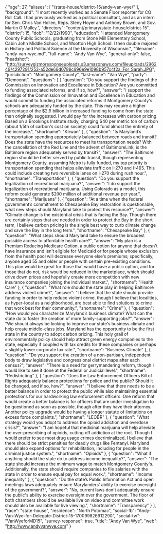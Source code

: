 {
  "age": 27,
  "aliases": [
    "/state-house/district-15/andy-van-wye/"
  ],
  "background": "I most recently worked as a Senate Floor reporter for CQ Roll Call.  I had previously worked as a political consultant, and as an intern for Sen. Chris Van Hollen, Reps. Steny Hoyer and Anthony Brown, and Gov. Martin O'Malley.",
  "directory": "content/primary/state-house/district-15",
  "district": 15,
  "dob": "12/22/1990",
  "education": "I attended Montgomery County Public Schools, graduating from Stone Mill Elementary School, Cabin John Middle School, and Wootton High School.  I then double majored in History and Political Science at the University of Wisconsin.",
  "filename": "andy-van-wye.md",
  "full-name": "Andy Van Wye",
  "general-only": false,
  "headshot": "http://surveygizmoresponseuploads.s3.amazonaws.com/fileuploads/296249/4297291/253-a52de66d0789c696e9e1098b957c4f2a_For_Sarah.JPG",
  "jurisdiction": "Montgomery County",
  "last-name": "Van Wye",
  "party": "Democrat",
  "questions": [
    {
      "question": "Do you support the findings of the Commission on Innovation and Excellence in Education? Are you committed to funding associated reforms, and if so, how?",
      "answer": "I support the findings of the Commission on Innovation and Excellence in Education and would commit to funding the associated reforms if Montgomery County's schools are adequately funded by the state.  This may require a higher percentage of the $2.9 billion in increased funding to come from the state than originally suggested.  I would pay for the increases with carbon pricing.  Based on a Brookings Institute study, charging $40 per metric ton of carbon (about 1/5th of carbon's cost on society) could fund almost the entirety of the increase.",
      "shortname": "Kirwan"
    },
    {
      "question": "Is Maryland’s transportation spending appropriately balanced between roads and transit? Does the state have the resources to meet its transportation needs? With the cancellation of the Red Line and the advent of BaltimoreLink, is the Baltimore region adequately served by transit?",
      "answer": "The Baltimore region should be better served by public transit, though representing Montgomery County, assuming Metro is fully funded, my top priority is transportation spending that helps alleviate traffic on I-270 and I-495.  This could include creating two reversible lanes on I-270 during rush hour.",
      "shortname": "Transportation"
    },
    {
      "question": "Do you support the legalization of recreational marijuana?",
      "answer": "I do support the legalization of recreational marijuana.  Using Colorado as a model, this reform could generate $200 million of additional revenue per year.",
      "shortname": "Marijuana"
    },
    {
      "question": "At a time when the federal government’s commitment to Chesapeake Bay restoration is questionable, what new steps should Maryland take to protect this resource?",
      "answer": "Climate change is the existential crisis that is facing the Bay.  Though there are certainly steps that are needed in order to protect the Bay in the short term, I believe carbon pricing is the single best way to curb climate change and save the Bay in the long term.",
      "shortname": "Chesapeake Bay"
    },
    {
      "question": "What steps should Maryland take to ensure the broadest possible access to affordable health care?",
      "answer": "My plan is a Premium Reducing Medicare Option, a public option for anyone that doesn't have insurance and isn't eligible for Medicaid or for people whose exclusion from the health pool will decrease everyone else's premiums; specifically, anyone aged 55 and older or people with certain pre-existing conditions.  This plan would be great for those that would have a public option, and for those that do not, risk would be reduced in the marketplace, which should drive down prices and hopefully create more competition with new insurance companies joining the individual market.",
      "shortname": "Health Care"
    },
    {
      "question": "What role should the state play in helping Baltimore address violent crime?",
      "answer": "I believe that the state should provide funding in order to help reduce violent crime, though I believe that localities, as hyper-local as a neighborhood, are best able to find solutions to crime that work best for their community.",
      "shortname": "Crime"
    },
    {
      "question": "How would you characterize Maryland’s business climate? What can the state do to foster the creation of more family-supporting jobs?",
      "answer": "We should always be looking to improve our state's business climate and help create middle-class jobs.  Maryland has the opportunity to be the first state in the country to adopt carbon pricing.  This holy grail of environmentally policy should help attract green energy companies to the state, especially if coupled with tax credits for these companies or perhaps a slightly lower corporate tax rate.",
      "shortname": "Business Climate"
    },
    {
      "question": "Do you support the creation of a non-partisan, independent body to draw legislative and congressional district maps after each census?",
      "answer": "There is a need for gerrymandering reform, though I would like to see it done at the Federal or Judicial level.",
      "shortname": "Redistricting"
    },
    {
      "question": "Does the Law Enforcement Officers Bill of Rights adequately balance protections for police and the public? Should it be changed, and if so, how?",
      "answer": "I believe that there needs to be a better balance in order to protect the public while also maintaining essential protections for our hardworking law enforcement officers.  One reform that would create a better balance is for officers that are under investigation to be questioned as soon as possible, though after they have their attorney.  Another policy upgrade would be having a longer statute of limitations on excess force complaints.",
      "shortname": "LEOBR"
    },
    {
      "question": "What strategy would you adopt to address the opioid addiction and overdose crisis?",
      "answer": "I am hopeful that medicinal marijuana will help alleviate the over-prescribing of opioids, cutting off addiction at the root.  Though I would prefer to see most drug usage crimes decriminalized, I believe that there should be strict penalties for deadly drugs like Fentanyl.  Maryland should also expand options for rehabilitation, including for people in the criminal justice system.",
      "shortname": "Opioids"
    },
    {
      "question": "What if anything should the state do to address income inequality?",
      "answer": "The state should increase the minimum wage to match Montgomery County's.  Additionally, the state should require companies to file salaries with the state in order to ensure equal pay for equal work.",
      "shortname": "Income inequality"
    },
    {
      "question": "Do the state’s Public Information Act and open meetings laws adequately ensure Marylanders’ ability to exercise oversight of the government?",
      "answer": "No, current laws don't adequately ensure the public's ability to exercise oversight over the government.  The floor of both chambers should be available live on video and committee work should also be available for live viewing.",
      "shortname": "Transparency"
    }
  ],
  "race": "state-house",
  "residence": "North Potomac",
  "social-fb": "Andy-Van-Wye-for-Delegate-District-15-170099826912290",
  "social-tw": "VanWyeforMD15",
  "survey-response": true,
  "title": "Andy Van Wye",
  "web": "http://www.andyvanwye.com"
}
